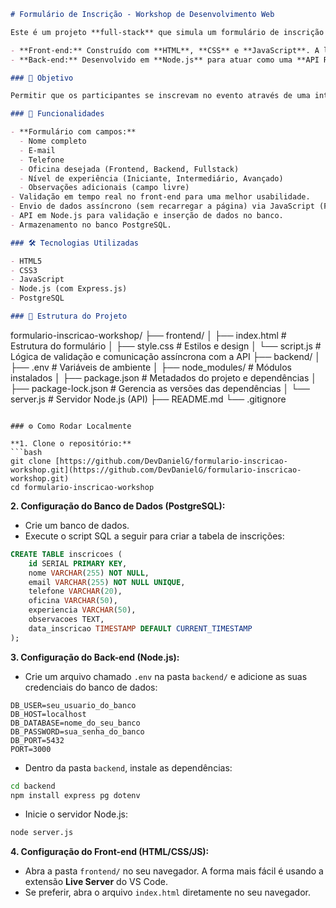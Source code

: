 

```markdown
# Formulário de Inscrição - Workshop de Desenvolvimento Web

Este é um projeto **full-stack** que simula um formulário de inscrição para um workshop fictício, utilizando uma arquitetura de aplicação web moderna. O desenvolvimento separa o **front-end** do **back-end** para garantir escalabilidade e uma melhor experiência do usuário.

- **Front-end:** Construído com **HTML**, **CSS** e **JavaScript**. A lógica de interação e a comunicação com o servidor são realizadas de forma assíncrona.
- **Back-end:** Desenvolvido em **Node.js** para atuar como uma **API REST** que recebe, processa e armazena os dados em um banco **PostgreSQL**.

### 🎯 Objetivo

Permitir que os participantes se inscrevam no evento através de uma interface fluida. Os dados são enviados do navegador para o servidor sem a necessidade de recarregar a página, o que garante um processo de inscrição eficiente e ágil.

### 🧩 Funcionalidades

- **Formulário com campos:**
  - Nome completo
  - E-mail
  - Telefone
  - Oficina desejada (Frontend, Backend, Fullstack)
  - Nível de experiência (Iniciante, Intermediário, Avançado)
  - Observações adicionais (campo livre)
- Validação em tempo real no front-end para uma melhor usabilidade.
- Envio de dados assíncrono (sem recarregar a página) via JavaScript (Fetch API).
- API em Node.js para validação e inserção de dados no banco.
- Armazenamento no banco PostgreSQL.

### 🛠️ Tecnologias Utilizadas

- HTML5
- CSS3
- JavaScript
- Node.js (com Express.js)
- PostgreSQL

### 📁 Estrutura do Projeto

```

formulario-inscricao-workshop/
├── frontend/
│   ├── index.html \# Estrutura do formulário
│   ├── style.css \# Estilos e design
│   └── script.js \# Lógica de validação e comunicação assíncrona com a API
├── backend/
│   ├── .env \# Variáveis de ambiente
│   ├── node\_modules/ \# Módulos instalados
│   ├── package.json \# Metadados do projeto e dependências
│   ├── package-lock.json \# Gerencia as versões das dependências
│   └── server.js \# Servidor Node.js (API)
├── README.md
└── .gitignore

````

### ⚙️ Como Rodar Localmente

**1. Clone o repositório:**
```bash
git clone [https://github.com/DevDanielG/formulario-inscricao-workshop.git](https://github.com/DevDanielG/formulario-inscricao-workshop.git)
cd formulario-inscricao-workshop
````

**2. Configuração do Banco de Dados (PostgreSQL):**

  - Crie um banco de dados.
  - Execute o script SQL a seguir para criar a tabela de inscrições:

<!-- end list -->

```sql
CREATE TABLE inscricoes (
    id SERIAL PRIMARY KEY,
    nome VARCHAR(255) NOT NULL,
    email VARCHAR(255) NOT NULL UNIQUE,
    telefone VARCHAR(20),
    oficina VARCHAR(50),
    experiencia VARCHAR(50),
    observacoes TEXT,
    data_inscricao TIMESTAMP DEFAULT CURRENT_TIMESTAMP
);
```

**3. Configuração do Back-end (Node.js):**

  - Crie um arquivo chamado `.env` na pasta `backend/` e adicione as suas credenciais do banco de dados:

<!-- end list -->

```
DB_USER=seu_usuario_do_banco
DB_HOST=localhost
DB_DATABASE=nome_do_seu_banco
DB_PASSWORD=sua_senha_do_banco
DB_PORT=5432
PORT=3000
```

  - Dentro da pasta `backend`, instale as dependências:

<!-- end list -->

```bash
cd backend
npm install express pg dotenv
```

  - Inicie o servidor Node.js:

<!-- end list -->

```bash
node server.js
```

**4. Configuração do Front-end (HTML/CSS/JS):**

  - Abra a pasta `frontend/` no seu navegador. A forma mais fácil é usando a extensão **Live Server** do VS Code.
  - Se preferir, abra o arquivo `index.html` diretamente no seu navegador.

<!-- end list -->

```
```
